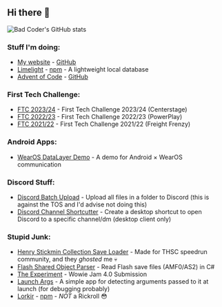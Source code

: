 ## Hi there 👋
![Bad Coder's GitHub stats](https://github-readme-stats.vercel.app/api?username=imaperson1060&include_all_commits=true&show_icons=true&hide_rank=true&theme=radical)

### Stuff I'm doing:
- [My website](https://imaperson.dev) - [GitHub](https://github.com/imaperson1060/imaperson.dev)
- [Limelight](https://github.com/imaperson1060/limelight) - [npm](https://npm.im/limelightdb) - A lightweight local database
- [Advent of Code](https://adventofcode.com) - [GitHub](https://github.com/imaperson1060/adventOfCode)

### First Tech Challenge:
- [FTC 2023/24](https://github.com/imaperson1060/ftc/tree/2023/TeamCode/src/main/java/org/firstinspires/ftc/teamcode) - First Tech Challenge 2023/24 (Centerstage)
- [FTC 2022/23](https://github.com/imaperson1060/ftc/tree/2022/TeamCode/src/main/java/org/firstinspires/ftc/teamcode) - First Tech Challenge 2022/23 (PowerPlay)
- [FTC 2021/22](https://github.com/imaperson1060/Ftc21/tree/master/TeamCode/src/main/java/org/firstinspires/ftc/teamcode) - First Tech Challenge 2021/22 (Freight Frenzy)

### Android Apps:
- [WearOS DataLayer Demo](https://github.com/imaperson1060/WearOS-DataLayer-Demo) - A demo for Android × WearOS communication

### Discord Stuff:
- [Discord Batch Upload](https://github.com/imaperson1060/Discord-Batch-Upload) - Upload all files in a folder to Discord (this is against the TOS and I'd advise not doing this)
- [Discord Channel Shortcutter](https://github.com/imaperson1060/discord-channel-shortcutter) - Create a desktop shortcut to open Discord to a specific channel/dm (desktop client only)

### Stupid Junk:
- [Henry Stickmin Collection Save Loader](https://github.com/imaperson1060/HS-Save-Loader) - Made for THSC speedrun community, and they _ghosted_ me 💀
- [Flash Shared Object Parser](https://github.com/imaperson1060/Flash-SharedObject-Parser) - Read Flash save files (AMF0/AS2) in C#
- [The Experiment](https://github.com/imaperson1060/TheExperiment) - Wowie Jam 4.0 Submission
- [Launch Args](https://github.com/imaperson1060/AndroidLaunchArguments) - A simple app for detecting arguments passed to it at launch (for debugging probably)
- [Lorkir](https://github.com/imaperson1060/lorkir) - [npm](https://npm.im/lorkir) - *NOT* a Rickroll 😳
